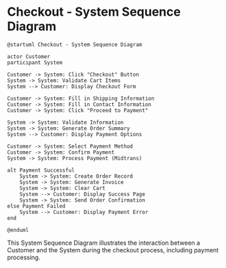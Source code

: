 # Checkout - System Sequence Diagram

```plantuml
@startuml Checkout - System Sequence Diagram

actor Customer
participant System

Customer -> System: Click "Checkout" Button
System -> System: Validate Cart Items
System --> Customer: Display Checkout Form

Customer -> System: Fill in Shipping Information
Customer -> System: Fill in Contact Information
Customer -> System: Click "Proceed to Payment"

System -> System: Validate Information
System -> System: Generate Order Summary
System --> Customer: Display Payment Options

Customer -> System: Select Payment Method
Customer -> System: Confirm Payment
System -> System: Process Payment (Midtrans)

alt Payment Successful
    System -> System: Create Order Record
    System -> System: Generate Invoice
    System -> System: Clear Cart
    System --> Customer: Display Success Page
    System -> System: Send Order Confirmation
else Payment Failed
    System --> Customer: Display Payment Error
end

@enduml
```

This System Sequence Diagram illustrates the interaction between a Customer and the System during the checkout process, including payment processing.
